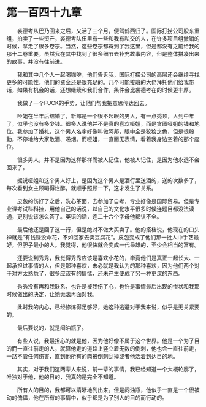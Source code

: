 # 第一百四十九章


　　裘德考从巴乃回来之后，又活了三个月，便驾鹤西归了。国际打捞公司股东重组，拍卖了一些资产，裘德考队伍里有一些和我有私交的人，在许多项目组撤销的时候，拿走了很多卷宗。当然，这些卷宗都寄到了我这里，但是都没有之前给我的那十二卷重要。虽然我在其中找到了很多细节去补充故事内容，但是整体拼凑出来的故事，并没有往前进。

　　我和其中几个人一起喝咖啡，他们告诉我，国际打捞公司的高层还会继续寻找更多的可能性，他们的资金还是很充足的。几个可能接班的大佬拜托他们给我带话，如果有机会的话，还想继续和我们合作，条件会比裘德考在的时候更丰厚。

　　我做了一个FUCK的手势，让他们帮我把意思传达回去。

　　哑姐在半年后结婚了，新郎是一个很不起眼的男人，有一点秃顶，人到中年了，似乎也没有多少钱。很多人说他并不是真的喜欢哑姐，而是贪图哑姐的钱和地位。我参加了婚礼，这个男人名字好像叫做阿邦，眼中全是狡狯之色，但是很殷勤，不停地给大家敬酒、递烟。而哑姐，一直面无表情，看着我身边空着的那个座位。

　　很多男人，并不是因为这样那样而被人记住，他被人记住，是因为他永远不会回来了。

　　据说哑姐和这个男人好上，是因为这个男人是酒行里送酒的，送的次数多了，每次看到女主顾喝得烂醉，就顺手照顾一下，这才发生了关系。

　　皮包的伤好了之后，洗心革面，去参加了自考，专业好像是国际贸易。但是专业课考试科科挂，用他自己的话说，以自己的文化水平很多时候连题目都没法读通，更别说该怎么答了。英语的话，连二十六个字母他都认不全。

　　最后他还是回了这一行，但是绝对不做大买卖了。他的搭档说，他现在的口头禅就是”有钱赚没命花，不如回家去卖豆腐花”。皮包变成了他们那一批人中手艺最好，但胆子最小的人。我觉得，他很快就会变成一代枭雄的，至少会相当的富有。

　　还要说到秀秀，我觉得秀秀应该是喜欢小花的，毕竟他们是真正一起长大、一起承担过事情的人，但是那种喜欢，未必就是我认为的那种喜欢，因为他们两个对于对方太熟悉了，很多应该有的情愫，还未产生便成了另一种更深的东西。

　　秀秀没有再和我联系，也许是被我伤了心，也许是事情最后出现的惨状和我那时候做出的决定，让她无法再面对我。

　　此时我的内心，已经修炼得足够好，她这种逃避对于我来说，似乎是无关紧要的。

　　最后要说的，就是闷油瓶了。

　　有些人说，我最担心的就是他，因为他好像不属于这个世界。他是一个为了目的而一直往前走的人，就算他走的道路上竖立着无数的倒刺，他也会一直往前走，一路不管任何伤害，直到他所有的肉被倒刺刮掉或者他活着到达目的地。

　　其实，对于我们这两辈人来说，前一辈的事情，我已经知道一个大概轮廓了，唯独对于他，他的目的，我真的是完全不知道。

　　所有人的目的，我都可以清晰地列出来。但是闷油瓶，他似乎一直是一个很被动的傀儡，他在所有的事情中，似乎都是为了别人的目的而行动的。

